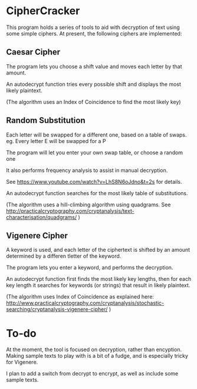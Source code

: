 # CipherCracker


This program holds a series of tools to aid with decryption of text using some simple ciphers.
At present, the following ciphers are implemented:

## Caesar Cipher

The program lets you choose a shift value and moves each letter by that amount.
 
 An autodecrypt function tries every possible shift and displays the most likely plaintext.

 (The algorithm uses an Index of Coincidence to find the most likely key)


 ## Random Substitution

 Each letter will be swapped for a different one, based on a table of swaps.
 eg. Every letter E will be swapped for a P

 The program will let you enter your own swap table, or choose a random one

 It also performs frequency analysis to assist in manual decryption.
 
 See https://www.youtube.com/watch?v=LhS8N6oJdno&t=2s for details.

 An autodecrypt function searches for the most likely table of substitutions.

 (The algorithm uses a hill-climbing algorithm using quadgrams.
 See http://practicalcryptography.com/cryptanalysis/text-characterisation/quadgrams/
 )

 ## Vigenere Cipher
 
 A keyword is used, and each letter of the ciphertext is shifted by an amount determined by a differen tletter of the keyword.

 The program lets you enter a keyword, and performs the decryption.

 An autodecrypt function first finds the most likely key lengths, then for each key length it searches for  keywords (or strings) that result in likely plaintext.

 (The algorithm uses Index of Coincidence as explained here: http://www.practicalcryptography.com/cryptanalysis/stochastic-searching/cryptanalysis-vigenere-cipher/ )


 # To-do
 At the moment, the tool is focused on decryption, rather than encyption. Making sample texts to play with is a bit of a fudge, and is especially tricky for Vigenere.

 I plan to add a switch from decrypt to encrypt, as well as include some sample texts.
